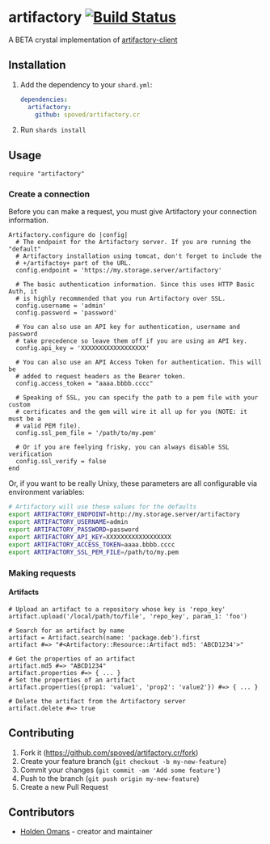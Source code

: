 # artifactory [![Build Status](https://travis-ci.com/spoved/artifactory.cr.svg?token=Shp7EsY9qyrwFK1NgezB&branch=master)](https://travis-ci.com/spoved/artifactory.cr)

A BETA crystal implementation of [artifactory-client](https://github.com/chef/artifactory-client)

## Installation

1. Add the dependency to your `shard.yml`:

   ```yaml
   dependencies:
     artifactory:
       github: spoved/artifactory.cr
   ```

2. Run `shards install`

## Usage

```crystal
require "artifactory"
```

### Create a connection

Before you can make a request, you must give Artifactory your connection information.

```crystal
Artifactory.configure do |config|
  # The endpoint for the Artifactory server. If you are running the "default"
  # Artifactory installation using tomcat, don't forget to include the
  # +/artifactoy+ part of the URL.
  config.endpoint = 'https://my.storage.server/artifactory'

  # The basic authentication information. Since this uses HTTP Basic Auth, it
  # is highly recommended that you run Artifactory over SSL.
  config.username = 'admin'
  config.password = 'password'

  # You can also use an API key for authentication, username and password
  # take precedence so leave them off if you are using an API key.
  config.api_key = 'XXXXXXXXXXXXXXXXXX'

  # You can also use an API Access Token for authentication. This will be 
  # added to request headers as the Bearer token.
  config.access_token = "aaaa.bbbb.cccc"

  # Speaking of SSL, you can specify the path to a pem file with your custom
  # certificates and the gem will wire it all up for you (NOTE: it must be a
  # valid PEM file).
  config.ssl_pem_file = '/path/to/my.pem'

  # Or if you are feelying frisky, you can always disable SSL verification
  config.ssl_verify = false
end
```

Or, if you want to be really Unixy, these parameters are all configurable via environment variables:

```bash
# Artifactory will use these values for the defaults
export ARTIFACTORY_ENDPOINT=http://my.storage.server/artifactory
export ARTIFACTORY_USERNAME=admin
export ARTIFACTORY_PASSWORD=password
export ARTIFACTORY_API_KEY=XXXXXXXXXXXXXXXXXX
export ARTIFACTORY_ACCESS_TOKEN=aaaa.bbbb.cccc
export ARTIFACTORY_SSL_PEM_FILE=/path/to/my.pem
```

### Making requests

#### Artifacts

```crystal
# Upload an artifact to a repository whose key is 'repo_key'
artifact.upload('/local/path/to/file', 'repo_key', param_1: 'foo')

# Search for an artifact by name
artifact = Artifact.search(name: 'package.deb').first
artifact #=> "#<Artifactory::Resource::Artifact md5: 'ABCD1234'>"

# Get the properties of an artifact
artifact.md5 #=> "ABCD1234"
artifact.properties #=> { ... }
# Set the properties of an artifact
artifact.properties({prop1: 'value1', 'prop2': 'value2'}) #=> { ... }

# Delete the artifact from the Artifactory server
artifact.delete #=> true
```

## Contributing

1. Fork it (<https://github.com/spoved/artifactory.cr/fork>)
2. Create your feature branch (`git checkout -b my-new-feature`)
3. Commit your changes (`git commit -am 'Add some feature'`)
4. Push to the branch (`git push origin my-new-feature`)
5. Create a new Pull Request

## Contributors

- [Holden Omans](https://github.com/kalinon) - creator and maintainer
